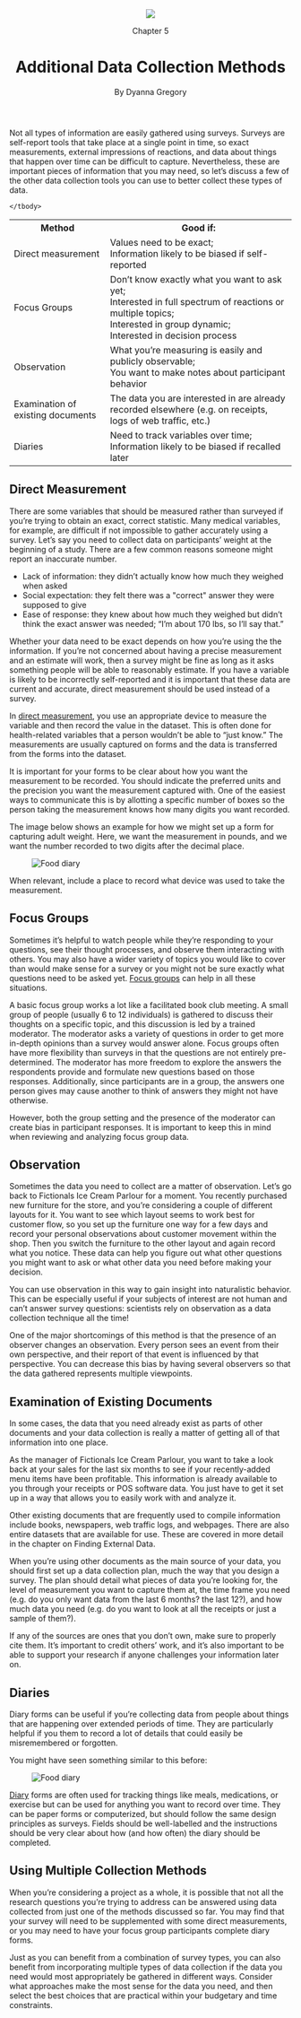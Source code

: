 <!--
Sections hidden for Gitbook publishing
	<section class="red" data-type="chapter">-->
<header>
<div class="icon"><img src="../images/sections/03/scale.png" /></div>

<p>Chapter 5</p>

<h1>Additional Data Collection Methods</h1>
  <p data-type="author">By Dyanna Gregory</p>
</header>

<!--<section data-type="sect1">-->
<p>Not all types of information are easily gathered using surveys. Surveys are self-report tools that take place at a single point in time, so exact measurements, external impressions of reactions, and data about things that happen over time can be difficult to capture. Nevertheless, these are important pieces of information that you may need, so let&rsquo;s discuss a few of the other data collection tools you can use to better collect these types of data.</p>

<table>
	<tbody>
		<tr>
			<th>Method</th>
			<th>Good if:</th>
		</tr>
		<tr>
			<td>Direct measurement</td>
			<td>Values need to be exact;<br /> Information likely to be biased if self-reported</td>
		</tr>
		<tr>
			<td>Focus Groups</td>
			<td>Don&rsquo;t know exactly what you want to ask yet;<br /> 
			  Interested in full spectrum of reactions or multiple topics;<br /> 
			  Interested in group dynamic;<br />
				Interested in decision process
			</td>
		</tr>
		<tr>
			<td>Observation</td>
			<td>What you&rsquo;re measuring is easily and publicly observable;<br />
			  You want to make notes about participant behavior
			</td>
		</tr>
		<tr>
			<td>Examination of existing documents</td>
			<td>The data you are interested in are already recorded elsewhere (e.g. on receipts, logs of web traffic, etc.)
			</td>
		</tr>
		<tr>
			<td>Diaries</td>
			<td>Need to track variables over time;<br />
			Information likely to be biased if recalled later
			</td>
		</tr>

	</tbody>
</table>

<h2>Direct Measurement</h2>

<p>There are some variables that should be measured rather than surveyed if you&rsquo;re trying to obtain an exact, correct statistic. Many medical variables, for example, are difficult if not impossible to gather accurately using a survey. Let&rsquo;s say you need to collect data on participants&rsquo; weight at the beginning of a study. There are a few common reasons someone might report an inaccurate number.</p>

<ul>
	<li>Lack of information: they didn&rsquo;t actually know how much they weighed when asked</li>
	<li>Social expectation: they felt there was a &quot;correct&quot; answer they were supposed to give</li>
	<li>Ease of response: they knew about how much they weighed but didn&rsquo;t think the exact answer was needed; &ldquo;I&rsquo;m about 170 lbs, so I&rsquo;ll say that.&rdquo;</li>
	
</ul>

<p>Whether your data need to be exact depends on how you&rsquo;re using the the information. If you&rsquo;re not concerned about having a precise measurement and an estimate will work, then a survey might be fine as long as it asks something people will be able to reasonably estimate. If you have a variable is likely to be incorrectly self-reported and it is important that these data are current and accurate, direct measurement should be used instead of a survey.</p>

<p>In <a class="glossterm" target="_blank" href="glossary01.html#measurement-direct">direct measurement</a>, you use an appropriate device to measure the variable and then record the value in the dataset. This is often done for health-related variables that a person wouldn&rsquo;t be able to &ldquo;just know.&rdquo; The measurements are usually captured on forms and the data is transferred from the forms into the dataset.</p>

<p>It is important for your forms to be clear about how you want the measurement to be recorded. You should indicate the preferred units and the precision you want the measurement captured with. One of the easiest ways to communicate this is by allotting a specific number of boxes so the person taking the measurement knows how many digits you want recorded.</p>

<p>The image below shows an example for how we might set up a form for capturing adult weight. Here, we want the measurement in pounds, and we want the number recorded to two digits after the decimal place.</p>

<figure><img alt="Food diary" src="../images/sections/03/weight.png" /></figure>

<p>When relevant, include a place to record what device was used to take the measurement.</p>

<h2>Focus Groups</h2>

<p>Sometimes it&rsquo;s helpful to watch people while they&rsquo;re responding to your questions, see their thought processes, and observe them interacting with others. You may also have a wider variety of topics you would like to cover than would make sense for a survey or you might not be sure exactly what questions need to be asked yet. <a class="glossterm" target="_blank" href="glossary01.html#group-focus">Focus groups</a> can help in all these situations.</p>

<p>A basic focus group works a lot like a facilitated book club meeting. A small group of people (usually 6 to 12 individuals) is gathered to discuss their thoughts on a specific topic, and this discussion is led by a trained moderator. The moderator asks a variety of questions in order to get more in-depth opinions than a survey would answer alone. Focus groups often have more flexibility than surveys in that the questions are not entirely pre-determined. The moderator has more freedom to explore the answers the respondents provide and formulate new questions based on those responses. Additionally, since participants are in a group, the answers one person gives may cause another to think of answers they might not have otherwise.</p> 

<p>However, both the group setting and the presence of the moderator can create bias in participant responses. It is important to keep this in mind when reviewing and analyzing focus group data.</p>


<h2>Observation</h2>

<p>Sometimes the data you need to collect are a matter of observation. Let&rsquo;s go back to Fictionals Ice Cream Parlour for a moment. You recently purchased new furniture for the store, and you&rsquo;re considering a couple of different layouts for it. You want to see which layout seems to work best for customer flow, so you set up the furniture one way for a few days and record your personal observations about customer movement within the shop. Then you switch the furniture to the other layout and again record what you notice. These data can help you figure out what other questions you might want to ask or what other data you need before making your decision.</p>

<p>You can use observation in this way to gain insight into naturalistic behavior. This can be especially useful if your subjects of interest are not human and can&rsquo;t answer survey questions: scientists rely on observation as a data collection technique all the time!</p>

<p>One of the major shortcomings of this method is that the presence of an observer changes an observation. Every person sees an event from their own perspective, and their report of that event is influenced by that perspective. You can decrease this bias by having several observers so that the data gathered represents multiple viewpoints.</p>

<h2>Examination of Existing Documents</h2>
<p>In some cases, the data that you need already exist as parts of other documents and your data collection is really a matter of getting all of that information into one place.</p>

<p>As the manager of Fictionals Ice Cream Parlour, you want to take a look back at your sales for the last six months to see if your recently-added menu items have been profitable. This information is already available to you through your receipts or POS software data. You just have to get it set up in a way that allows you to easily work with and analyze it.</p>

<p>Other existing documents that are frequently used to compile information include books, newspapers, web traffic logs, and webpages. There are also entire datasets that are available for use. These are covered in more detail in the chapter on Finding External Data.</p>

<p>When you&rsquo;re using other documents as the main source of your data, you should first set up a data collection plan, much the way that you design a survey. The plan should detail what pieces of data you&rsquo;re looking for, the level of measurement you want to capture them at, the time frame you need (e.g. do you only want data from the last 6 months? the last 12?), and how much data you need (e.g. do you want to look at all the receipts or just a sample of them?).</p>

<p>If any of the sources are ones that you don&rsquo;t own, make sure to properly cite them. It&rsquo;s important to credit others&rsquo; work, and it&rsquo;s also important to be able to support your research if anyone challenges your information later on.</p>

<h2>Diaries</h2>

<p>Diary forms can be useful if you&rsquo;re collecting data from people about things that are happening over extended periods of time. They are particularly helpful if you them to record a lot of details that could easily be misremembered or forgotten.</p>

<p>You might have seen something similar to this before:</p>

<figure><img alt="Food diary" src="../images/sections/03/food-log.png" /></figure>

<p><a class="glossterm" target="_blank" href="glossary01.html#diary">Diary</a> forms are often used for tracking things like meals, medications, or exercise but can be used for anything you want to record over time. They can be paper forms or computerized, but should follow the same design principles as surveys. Fields should be well-labelled and the instructions should be very clear about how (and how often) the diary should be completed.</p>

<h2>Using Multiple Collection Methods</h2>

<p>When you&rsquo;re considering a project as a whole, it is possible that not all the research questions you&rsquo;re trying to address can be answered using data collected from just one of the methods discussed so far. You may find that your survey will need to be supplemented with some direct measurements, or you may need to have your focus group participants complete diary forms.</p>

<p>Just as you can benefit from a combination of survey types, you can also benefit from incorporating multiple types of data collection if the data you need would most appropriately be gathered in different ways. Consider what approaches make the most sense for the data you need, and then select the best choices that are practical within your budgetary and time constraints.</p>

<!--</section>
</section>-->